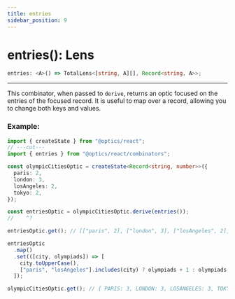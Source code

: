 ```yaml
---
title: entries
sidebar_position: 9
---
```


# entries(): Lens

```ts
entries: <A>() => TotalLens<[string, A][], Record<string, A>>;
```

---

This combinator, when passed to `derive`, returns an optic focused on the entries of the focused record.
It is useful to map over a record, allowing you to change both keys and values.

### Example:

```ts twoslash
import { createState } from "@optics/react";
// ---cut---
import { entries } from "@optics/react/combinators";

const olympicCitiesOptic = createState<Record<string, number>>({
  paris: 2,
  london: 3,
  losAngeles: 2,
  tokyo: 2,
});

const entriesOptic = olympicCitiesOptic.derive(entries());
//    ^?

entriesOptic.get(); // [["paris", 2], ["london", 3], ["losAngeles", 2], ["tokyo", 2]];

entriesOptic
  .map()
  .set(([city, olympiads]) => [
    city.toUpperCase(),
    ["paris", "losAngeles"].includes(city) ? olympiads + 1 : olympiads,
  ]);

olympicCitiesOptic.get(); // { PARIS: 3, LONDON: 3, LOSANGELES: 3, TOKYO: 2 };
```
